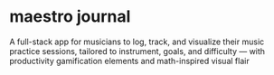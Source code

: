 # maestro journal
A full-stack app for musicians to log, track, and visualize their music practice sessions, tailored to instrument, goals, and difficulty — with productivity gamification elements and math-inspired visual flair
